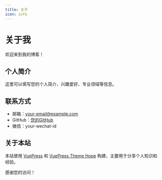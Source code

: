 ```yaml
---
title: 关于
icon: info
---
```


# 关于我

欢迎来到我的博客！

## 个人简介

这里可以填写您的个人简介、兴趣爱好、专业领域等信息。

## 联系方式

- 邮箱：your-email@example.com
- GitHub：[您的GitHub](https://github.com/your-username)
- 微信：your-wechat-id

## 关于本站

本站使用 [VuePress](https://v2.vuepress.vuejs.org/) 和 [VuePress Theme Hope](https://theme-hope.vuejs.press/) 构建，主要用于分享个人知识和经验。

感谢您的访问！
